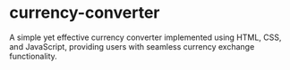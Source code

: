 # currency-converter
A simple yet effective currency converter implemented using HTML, CSS, and JavaScript, providing users with seamless currency exchange functionality.
